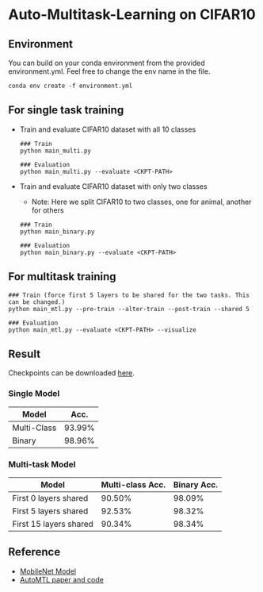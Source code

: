 # Auto-Multitask-Learning on CIFAR10

## Environment
You can build on your conda environment from the provided environment.yml. Feel free to change the env name in the file.
```
conda env create -f environment.yml
```

## For single task training

 - Train and evaluate CIFAR10 dataset with all 10 classes
    ```
    ### Train
    python main_multi.py

    ### Evaluation
    python main_multi.py --evaluate <CKPT-PATH>
    ```
 
 - Train and evaluate CIFAR10 dataset with only two classes
    - Note: Here we split CIFAR10 to two classes, one for animal, another for others
    ```
    ### Train
    python main_binary.py

    ### Evaluation
    python main_binary.py --evaluate <CKPT-PATH>
    ```


## For multitask training

```
### Train (force first 5 layers to be shared for the two tasks. This can be changed.)
python main_mtl.py --pre-train --alter-train --post-train --shared 5

### Evaluation
python main_mtl.py --evaluate <CKPT-PATH> --visualize
```
 
## Result

Checkpoints can be downloaded [here](https://drive.google.com/drive/folders/1NJlXeACgj_geiC6xn9JdZ_mBD9qrN6Od?usp=share_link).

### Single Model

| Model             | Acc.        |
| ----------------- | ----------- |
| Multi-Class       | 93.99%      |
| Binary            | 98.96%      |


### Multi-task Model

| Model                  | Multi-class Acc. | Binary Acc. |
| ---------------------  | ---------------- | ----------- |
| First 0 layers shared  | 90.50%           | 98.09%      |
| First 5 layers shared  | 92.53%           | 98.32%      |
| First 15 layers shared | 90.34%           | 98.34%      |


## Reference

- [MobileNet Model](https://github.com/kuangliu/pytorch-cifar)
- [AutoMTL paper and code](https://github.com/zhanglijun95/AutoMTL)